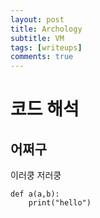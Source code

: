 ```yaml
---
layout: post
title: Archology
subtitle: VM
tags: [writeups]
comments: true
---
```


# 코드 해석
## 어쩌구
이러쿵 저러쿵
~~~
def a(a,b):
    print("hello")
~~~